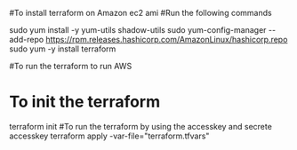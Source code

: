 #To install terraform on Amazon ec2 ami
#Run the following commands

sudo yum install -y yum-utils shadow-utils
sudo yum-config-manager --add-repo https://rpm.releases.hashicorp.com/AmazonLinux/hashicorp.repo
sudo yum -y install terraform


#To run the terraform to run AWS
# To init the terraform
terraform init
#To run the terraform by using the accesskey and secrete accesskey
terraform apply -var-file="terraform.tfvars"
